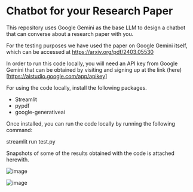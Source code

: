 # Chatbot for your Research Paper
This repository uses Google Gemini as the base LLM to design a chatbot that can converse about a research paper with you.

For the testing purposes we have used the paper on Google Gemini itself, which can be accessed at https://arxiv.org/pdf/2403.05530 

In order to run this code locally, you will need an API key from Google Gemini that can be obtained by visiting and signing up at the link (here)[https://aistudio.google.com/app/apikey]

For using the code locally, install the following packages. 

- Streamlit
- pypdf
- google-generativeai

Once installed, you can run the code locally by running the following command:

streamlit run test.py

Snapshots of some of the results obtained with the code is attached herewith.

![image](https://github.com/user-attachments/assets/64228046-8c18-40b7-a4ac-bc8ed50071e4)


![image](https://github.com/user-attachments/assets/67ef1dde-245c-4603-bd21-6efebd1454ce)
